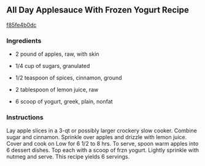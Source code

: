 ## All Day Applesauce With Frozen Yogurt Recipe

[f85fe4b0dc](http://cookeatshare.com/recipes/all-day-applesauce-with-frozen-yogurt-63301)

### Ingredients

 - 2 pound of apples, raw, with skin

 - 1/4 cup of sugars, granulated

 - 1/2 teaspoon of spices, cinnamon, ground

 - 2 tablespoon of lemon juice, raw

 - 6 scoop of yogurt, greek, plain, nonfat

### Instructions

Lay apple slices in a 3-qt or possibly larger crockery slow cooker. Combine sugar and cinnamon. Sprinkle over apples and drizzle with lemon juice. Cover and cook on Low for 6 1/2 to 8 hrs. To serve, spoon warm apples into 6 dessert dishes. Top each with a scoop of frzn yogurt. Lightly sprinkle with nutmeg and serve. This recipe yields 6 servings.